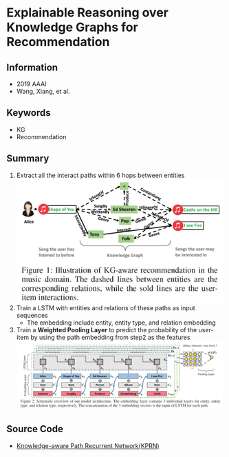 # Explainable Reasoning over Knowledge Graphs for Recommendation
## Information
- 2019 AAAI
- Wang, Xiang, et al.

## Keywords
- KG
- Recommendation

## Summary
1. Extract all the interact paths within 6 hops between entities
![Knowledge Graph](pic/Explainable_Reasoning_over_Knowledge_Graphs_for_Recommendation_fig1.PNG)
2. Train a LSTM with entities and relations of these paths as input sequences
	- The embedding include entity, entity type, and relation embedding
3. Train a **Weighted Pooling Layer** to predict the probability of the user-item by using the path embedding from step2 as the features
![Model Structure](pic/Explainable_Reasoning_over_Knowledge_Graphs_for_Recommendation_fig2.PNG)

## Source Code
- [Knowledge-aware Path Recurrent Network(KPRN)](https://github.com/eBay/KPRN)


